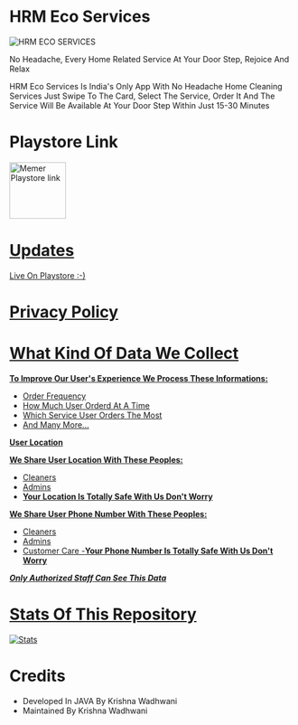 # HRM Eco Services

![HRM ECO SERVICES](https://user-images.githubusercontent.com/61587047/147758558-bf6792d5-4c96-40e6-bb9e-baae62f63c6e.jpg)

No Headache, Every Home Related Service At Your Door Step, Rejoice And Relax

HRM Eco Services Is India's Only App With No Headache Home Cleaning Services Just Swipe To The Card, Select The Service, Order It And The Service Will Be Available At Your Door Step Within Just 15-30 Minutes

# Playstore Link

<a href="https://play.google.com/store/apps/details?id=com.eco.hrmecoservices">
<img alt="Memer Playstore link" height = 100 src="https://user-images.githubusercontent.com/61587047/124344330-07d50600-dbef-11eb-8efe-88bb170f49af.png">

# Updates

Live On Playstore :-)

# Privacy Policy

# What Kind Of Data We Collect
<b>To Improve Our User's Experience We Process These Informations:</b>
- Order Frequency
- How Much User Orderd At A Time
- Which Service User Orders The Most
- And Many More...

<b>User Location</b>

<b>We Share User Location With These Peoples:</b>
- Cleaners
- Admins
- <b>Your Location Is Totally Safe With Us Don't Worry</b>

<b>We Share User Phone Number With These Peoples:</b>
- Cleaners
- Admins
- Customer Care
-<b>Your Phone Number Is Totally Safe With Us Don't Worry</b> 

***Only Authorized Staff Can See This Data***

# Stats Of This Repository

[![Stats](https://github-readme-stats.vercel.app/api/pin/?username=KrishnaWadhwani&repo=HRM-Eco-Services&theme=dracula)](https://github.com/KrishnaWadhwani)

# Credits

 - Developed In JAVA By Krishna Wadhwani
 - Maintained By Krishna Wadhwani
